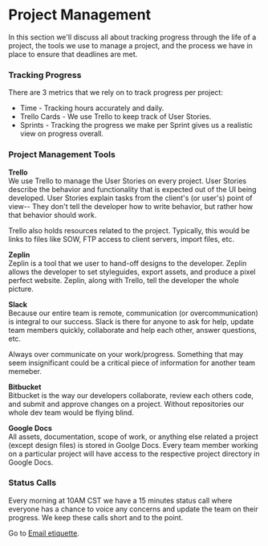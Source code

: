 # Project Management

In this section we'll discuss all about tracking progress through the life of a project, the tools we use to manage a project, and the process we have in place to ensure that deadlines are met.

### Tracking Progress

There are 3 metrics that we rely on to track progress per project:  
* Time - Tracking hours accurately and daily.  
* Trello Cards - We use Trello to keep track of User Stories.  
* Sprints - Tracking the progress we make per Sprint gives us a realistic view on progress overall.

### Project Management Tools

**Trello**  
We use Trello to manage the User Stories on every project. User Stories describe the behavior and functionality that is expected out of the UI being developed. User Stories explain tasks from the client's (or user's) point of view-- They don't tell the developer how to write behavior, but rather how that behavior should work.

Trello also holds resources related to the project. Typically, this would be links to files like SOW, FTP access to client servers, import files, etc.

**Zeplin**  
Zeplin is a tool that we user to hand-off designs to the developer. Zeplin allows the developer to set styleguides, export assets, and produce a pixel perfect website. Zeplin, along with Trello, tell the developer the whole picture.

**Slack**  
Because our entire team is remote, communication (or overcommunication) is integral to our success. Slack is there for anyone to ask for help, update team members quickly, collaborate and help each other, answer questions, etc.

Always over communicate on your work/progress. Something that may seem insignificant could be a critical piece of information for another team memeber.

**Bitbucket**  
Bitbucket is the way our developers collaborate, review each others code, and submit and approve changes on a project. Without repositories our whole dev team would be flying blind.

**Google Docs**  
All assets, documentation, scope of work, or anything else related a project (except design files) is stored in Goolge Docs. Every team member working on a particular project will have access to the respective project directory in Google Docs.

### Status Calls

Every morning at 10AM CST we have a 15 minutes status call where everyone has a chance to voice any concerns and update the team on their progress. We keep these calls short and to the point.

Go to [Email etiquette](../Email%20Etiquette).

